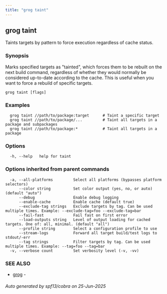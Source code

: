 ```yaml
---
title: "grog taint"
---
```

## grog taint

Taints targets by pattern to force execution regardless of cache status.

### Synopsis

Marks specified targets as "tainted", which forces them to be rebuilt on the next build command,
regardless of whether they would normally be considered up-to-date according to the cache.
This is useful when you want to force a rebuild of specific targets.

```
grog taint [flags]
```

### Examples

```
  grog taint //path/to/package:target      # Taint a specific target
  grog taint //path/to/package/...         # Taint all targets in a package and subpackages
  grog taint //path/to/package:*           # Taint all targets in a package
```

### Options

```
  -h, --help   help for taint
```

### Options inherited from parent commands

```
  -a, --all-platforms         Select all platforms (bypasses platform selectors)
      --color string          Set color output (yes, no, or auto) (default "auto")
      --debug                 Enable debug logging
      --enable-cache          Enable cache (default true)
      --exclude-tag strings   Exclude targets by tag. Can be used multiple times. Example: --exclude-tag=foo --exclude-tag=bar
      --fail-fast             Fail fast on first error
      --load-outputs string   Level of output loading for cached targets. One of: all, minimal. (default "all")
      --profile string        Select a configuration profile to use
      --stream-logs           Forward all target build/test logs to stdout/-err
      --tag strings           Filter targets by tag. Can be used multiple times. Example: --tag=foo --tag=bar
  -v, --verbose count         Set verbosity level (-v, -vv)
```

### SEE ALSO

* [grog](/reference/cli/grog/)	 -

###### Auto generated by spf13/cobra on 25-Jun-2025
